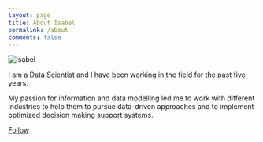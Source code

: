 ```yaml
---
layout: page
title: About Isabel
permalink: /about
comments: false
---
```


<div class="container">
	<div class="row">
    <div class="col-md-10 col-xs-12">
    <img src="https://media-exp1.licdn.com/dms/image/C4D03AQHQOC636bDn2Q/profile-displayphoto-shrink_200_200/0/1590134541720?e=1616025600&v=beta&t=eLk2nGHEIAOpMdwEFH7hs_XsbCjKbm51qwfy_OmOCV4" alt="Isabel">
    </div>
		<div class="col-md-10 col-xs-12">
      <span class="author-description">
        <p>I am a Data Scientist and I have been working in the field for the past five years.</p>
        <p> My passion for information and data modelling led me to work with different industries to help them to pursue data-driven approaches and to implement optimized decision making support systems. </p>
        <a target="_blank" href="https://twitter.com/isaport" class="btn follow">Follow</a>
